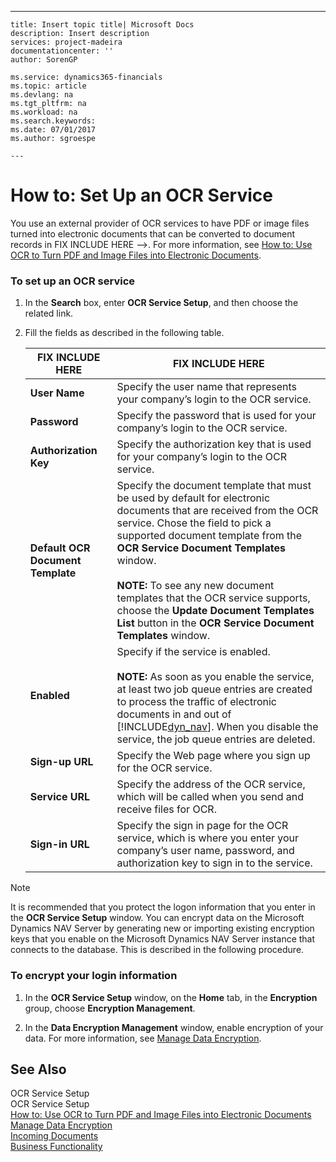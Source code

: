 ---
    title: Insert topic title| Microsoft Docs
    description: Insert description
    services: project-madeira
    documentationcenter: ''
    author: SorenGP

    ms.service: dynamics365-financials
    ms.topic: article
    ms.devlang: na
    ms.tgt_pltfrm: na
    ms.workload: na
    ms.search.keywords:
    ms.date: 07/01/2017
    ms.author: sgroespe

    ---
# How to: Set Up an OCR Service
You use an external provider of OCR services to have PDF or image files turned into electronic documents that can be converted to document records in FIX INCLUDE HERE<!--FIX INCLUDE HERE<!--[!INCLUDE[dyn_nav](../../ApplicationDesign/includes/dyn_nav_md.md)] --> -->. For more information, see [How to: Use OCR to Turn PDF and Image Files into Electronic Documents](../../BusinessFunctionality/DataExchange/how-to-use-ocr-to-turn-pdf-and-image-files-into-electronic-documents.md).  
  
### To set up an OCR service  
  
1.  In the **Search** box, enter **OCR Service Setup**, and then choose the related link.  
  
2.  Fill the fields as described in the following table.  
  
    |FIX INCLUDE HERE<!--[!INCLUDE[bp_tablefield](../../ApplicationDesign/includes/bp_tablefield_md.md)] -->|FIX INCLUDE HERE<!--[!INCLUDE[bp_tabledescription](../../ApplicationDesign/includes/bp_tabledescription_md.md)] -->|  
    |---------------------------------|---------------------------------------|  
    |**User Name**|Specify the user name that represents your company’s login to the OCR service.|  
    |**Password**|Specify the password that is used for your company’s login to the OCR service.|  
    |**Authorization Key**|Specify the authorization key that is used for your company’s login to the OCR service.|  
    |**Default OCR Document Template**|Specify the document template that must be used by default for electronic documents that are received from the OCR service. Chose the field to pick a supported document template from the **OCR Service Document Templates** window.<br /><br /> **NOTE:** To see any new document templates that the OCR service supports, choose the **Update Document Templates List** button in the **OCR Service Document Templates** window.|  
    |**Enabled**|Specify if the service is enabled.<br /><br /> **NOTE:** As soon as you enable the service, at least two job queue entries are created to process the traffic of electronic documents in and out of [!INCLUDE[dyn_nav](../../ApplicationDesign/includes/dyn_nav_md.md)]. When you disable the service, the job queue entries are deleted.|  
    |**Sign-up URL**|Specify the Web page where you sign up for the OCR service.|  
    |**Service URL**|Specify the address of the OCR service, which will be called when you send and receive files for OCR.|  
    |**Sign-in URL**|Specify the sign in page for the OCR service, which is where you enter your company’s user name, password, and authorization key to sign in to the service.|  
  
> [!NOTE]  
>  It is recommended that you protect the logon information that you enter in the **OCR Service Setup** window. You can encrypt data on the Microsoft Dynamics NAV Server by generating new or importing existing encryption keys that you enable on the Microsoft Dynamics NAV Server instance that connects to the database. This is described in the following procedure.  
  
### To encrypt your login information  
  
1.  In the **OCR Service Setup** window, on the **Home** tab, in the **Encryption** group, choose **Encryption Management**.  
  
2.  In the **Data Encryption Management** window, enable encryption of your data. For more information, see [Manage Data Encryption](../../SetupAndAdministration/manage-data-encryption.md).  
  
## See Also  
 OCR Service Setup   
 OCR Service Setup   
 [How to: Use OCR to Turn PDF and Image Files into Electronic Documents](../../BusinessFunctionality/DataExchange/how-to-use-ocr-to-turn-pdf-and-image-files-into-electronic-documents.md)   
 [Manage Data Encryption](../../SetupAndAdministration/manage-data-encryption.md)   
 [Incoming Documents](../../BusinessFunctionality/IncomingDocuments/incoming-documents.md)   
 [Business Functionality](../Topic/Business%20Functionality.md)